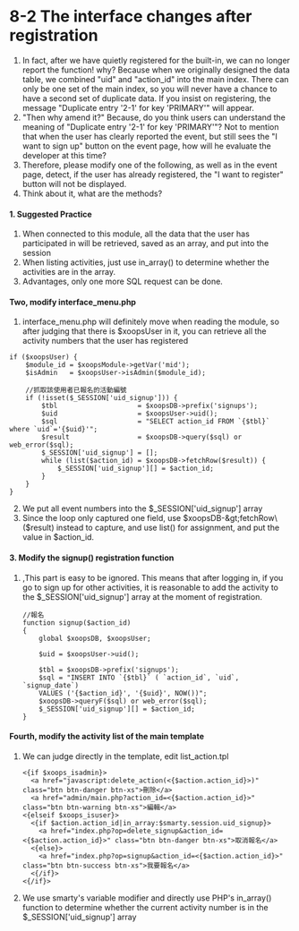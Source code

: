 # 8-2 The interface changes after registration

1. In fact, after we have quietly registered for the built-in, we can no longer report the function! why? Because when we originally designed the data table, we combined "uid" and "action\_id" into the main index. There can only be one set of the main index, so you will never have a chance to have a second set of duplicate data. If you insist on registering, the message "Duplicate entry '2-1' for key 'PRIMARY'" will appear.
2. "Then why amend it?" Because, do you think users can understand the meaning of "Duplicate entry '2-1' for key 'PRIMARY'"? Not to mention that when the user has clearly reported the event, but still sees the "I want to sign up" button on the event page, how will he evaluate the developer at this time?
3. Therefore, please modify one of the following, as well as in the event page, detect, if the user has already registered, the "I want to register" button will not be displayed.
4. Think about it, what are the methods?

#### 1. Suggested Practice

1. When connected to this module, all the data that the user has participated in will be retrieved, saved as an array, and put into the session
2. When listing activities, just use in\_array\(\) to determine whether the activities are in the array.
3. Advantages, only one more SQL request can be done.

#### Two, modify interface\_menu.php

1.  interface\_menu.php will definitely move when reading the module, so after judging that there is $xoopsUser in it, you can retrieve all the activity numbers that the user has registered

   ```text
   if ($xoopsUser) {
       $module_id = $xoopsModule->getVar('mid');
       $isAdmin   = $xoopsUser->isAdmin($module_id);

       //抓取該使用者已報名的活動編號
       if (!isset($_SESSION['uid_signup'])) {
           $tbl                    = $xoopsDB->prefix('signups');
           $uid                    = $xoopsUser->uid();
           $sql                    = "SELECT action_id FROM `{$tbl}` where `uid`='{$uid}'";
           $result                 = $xoopsDB->query($sql) or web_error($sql);
           $_SESSION['uid_signup'] = [];
           while (list($action_id) = $xoopsDB->fetchRow($result)) {
               $_SESSION['uid_signup'][] = $action_id;
           }
       }
   }
   ```

2. We put all event numbers into the $\_SESSION\['uid\_signup'\] array
3. Since the loop only captured one field, use $xoopsDB-&gt;fetchRow\($result\) instead to capture, and use list\(\) for assignment, and put the value in $action\_id.

#### 3. Modify the signup\(\) registration function

1. ,This part is easy to be ignored. This means that after logging in, if you go to sign up for other activities, it is reasonable to add the activity to the $\_SESSION\['uid\_signup'\] array at the moment of registration.

   ```text
   //報名
   function signup($action_id)
   {
       global $xoopsDB, $xoopsUser;

       $uid = $xoopsUser->uid();

       $tbl = $xoopsDB->prefix('signups');
       $sql = "INSERT INTO `{$tbl}` ( `action_id`, `uid`, `signup_date`)
       VALUES ('{$action_id}', '{$uid}', NOW())";
       $xoopsDB->queryF($sql) or web_error($sql);
       $_SESSION['uid_signup'][] = $action_id;
   }
   ```

#### Fourth, modify the activity list of the main template

1. We can judge directly in the template, edit list\_action.tpl

   ```text
   <{if $xoops_isadmin}>
     <a href="javascript:delete_action(<{$action.action_id}>)" class="btn btn-danger btn-xs">刪除</a>
     <a href="admin/main.php?action_id=<{$action.action_id}>" class="btn btn-warning btn-xs">編輯</a>
   <{elseif $xoops_isuser}>
     <{if $action.action_id|in_array:$smarty.session.uid_signup}>
       <a href="index.php?op=delete_signup&action_id=<{$action.action_id}>" class="btn btn-danger btn-xs">取消報名</a>
     <{else}>
       <a href="index.php?op=signup&action_id=<{$action.action_id}>" class="btn btn-success btn-xs">我要報名</a>
     <{/if}>
   <{/if}>
   ```

2. We use smarty's variable modifier and directly use PHP's in\_array\(\) function to determine whether the current activity number is in the $\_SESSION\['uid\_signup'\] array


